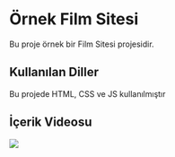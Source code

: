 <h1>Örnek Film Sitesi</h1>

Bu proje örnek bir Film Sitesi projesidir.

<h2>Kullanılan Diller</h2>

Bu projede HTML, CSS ve JS kullanılmıştır

<h2>İçerik Videosu</h2>

![](movie-site.gif)
